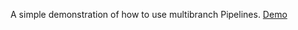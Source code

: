 A simple demonstration of how to use multibranch Pipelines.
[Demo](https://hub.docker.com/r/jenkinsci/pipeline-as-code-github-demo/)
